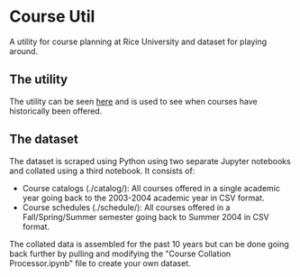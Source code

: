 # Course Util
A utility for course planning at Rice University and dataset for playing around.

## The utility
The utility can be seen [here](https://fadileledath.com/course-history/) and is used to see when courses have historically been offered.

## The dataset
The dataset is scraped using Python using two separate Jupyter notebooks and collated using a third notebook. It consists of:
- Course catalogs (./catalog/): All courses offered in a single academic year going back to the 2003-2004 academic year in CSV format.
- Course schedules (./schedule/): All courses offered in a Fall/Spring/Summer semester going back to Summer 2004 in CSV format.

The collated data is assembled for the past 10 years but can be done going back further by pulling and modifying the "Course Collation Processor.ipynb" file to create your own dataset.
